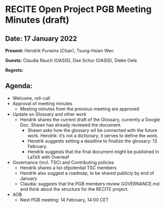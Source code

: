 # RECITE Open Project PGB Meeting Minutes (draft)

## Date: 17 January 2022

**Present:** Hendrik Purwins (Chair), Tsung-Hsien Wen

**Guests:**  Claudia Rauch (OASIS), Dee Schur (OASIS), Dieke Oele

**Regrets:**

## Agenda:

* Welcome, roll-call
* Approval of meeting minutes
  * Meeting minutes from the previous meeting are approved
* Update on Glossary and other work
  * Hendrik shares the current draft of the Glossary, currently a Google Doc. Shawn has already reviewed the document.
      * Shawn asks how the glossary wil be connected with the future work. Hendrik: it’s not a dictionary, it serves to define the work. 
      * Hendrik suggests setting a deadline to finalize the glossary: 13 February.
      * Hendrik suggests that the final document might be published in LaTeX with Overleaf
* Governance (incl. TSC) and Contributing policies
  * Hendrik shares a list ofpotential TSC members
  * Hendrik also suggest a roadmap, to be shared publicly by end of January
  * Claudia: suggests that the PGB members review GOVERNANCE.md and think about the structure for the RECITE project. 
* AOB
  * Next PGB meeting: 14 February, 14:00 CET
